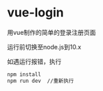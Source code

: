 # vue-login
用vue制作的简单的登录注册页面

运行前切换至node.js到10.x

如遇运行报错，执行

```bash
npm install
npm run dev  //重新执行
```

